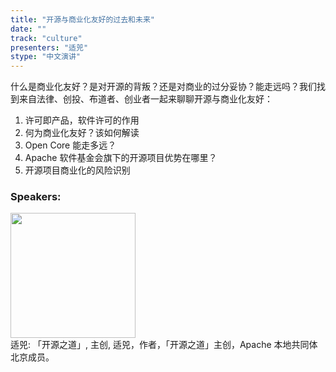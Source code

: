 ```yaml
---
title: "开源与商业化友好的过去和未来"
date: "" 
track: "culture"
presenters: "适兕"
stype: "中文演讲"
---
```

什么是商业化友好？是对开源的背叛？还是对商业的过分妥协？能走远吗？我们找到来自法律、创投、布道者、创业者一起来聊聊开源与商业化友好：
1. 许可即产品，软件许可的作用
2. 何为商业化友好？该如何解读
3. Open Core 能走多远？
4. Apache 软件基金会旗下的开源项目优势在哪里？
5. 开源项目商业化的风险识别
 ### Speakers: 
 <img src="images/speaker/1167.png" width="200" /><br>适兕: 「开源之道」, 主创, 适兕，作者，「开源之道」主创，Apache 本地共同体北京成员。
 